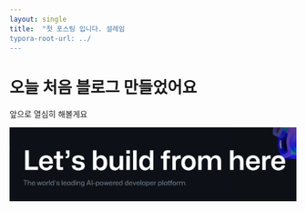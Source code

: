 ```yaml
---
layout: single
title:  "첫 포스팅 입니다. 설레임
typora-root-url: ../
---
```


#  오늘 처음 블로그 만들었어요

앞으로 열심히 해볼게요

![20240306_111000](/images/2024-03-06-first/20240306_111000-1709694166028-4.png)
